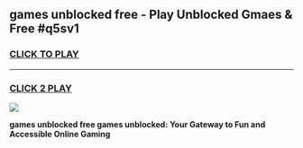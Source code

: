 
## games unblocked free - Play Unblocked Gmaes & Free #q5sv1
<h3>
<a href="https://news.freeplayer.one?title=games_unblocked_free&ref=24F">CLICK TO PLAY</a></h3>
<hr>

<h3>
<a href="https://news.freeplayer.one?title=games_unblocked_free&ref=24F">CLICK 2 PLAY</a>
  
</h3>

<a href="https://news.freeplayer.one?title=games_unblocked_free&ref=24F/"><img src="https://clearcache.store/games.png"></a>


**games unblocked free games unblocked: Your Gateway to Fun and Accessible Online Gaming**
